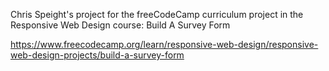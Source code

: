 Chris Speight's project for the freeCodeCamp curriculum project in the Responsive Web Design course: Build A Survey Form

https://www.freecodecamp.org/learn/responsive-web-design/responsive-web-design-projects/build-a-survey-form
